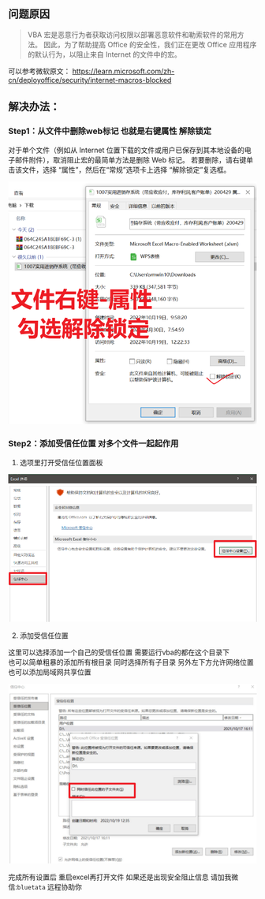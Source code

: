 ## 问题原因


> VBA 宏是恶意行为者获取访问权限以部署恶意软件和勒索软件的常用方法。 因此，为了帮助提高 Office 的安全性，我们正在更改 Office 应用程序的默认行为，以阻止来自 Internet 的文件中的宏。

可以参考微软原文：
https://learn.microsoft.com/zh-cn/deployoffice/security/internet-macros-blocked


## 解决办法：

### Step1：从文件中删除web标记 也就是右键属性 解除锁定


对于单个文件（例如从 Internet 位置下载的文件或用户已保存到其本地设备的电子邮件附件），取消阻止宏的最简单方法是删除 Web 标记。 若要删除，请右键单击该文件，选择 “属性”，然后在“常规”选项卡上选择 “解除锁定”复选框。

![Alt text](doc/source/images/trouble-shootings/macro_be_disabled/macro_was_disabled_2.jpg)


### Step2：添加受信任位置 对多个文件一起起作用

1. 选项里打开受信任位置面板

![Alt text](doc/source/images/trouble-shootings/macro_be_disabled/macro_was_disabled_3.jpg)


2. 添加受信任位置

这里可以选择添加一个自己的受信任位置 需要运行vba的都在这个目录下    
也可以简单粗暴的添加所有根目录 同时选择所有子目录 另外左下方允许网络位置    
也可以添加局域网共享位置 


![Alt text](doc/source/images/trouble-shootings/macro_be_disabled/macro_was_disabled_4.jpg)


完成所有设置后 重启excel再打开文件
如果还是出现安全阻止信息 请加我微信:`bluetata` 远程协助你